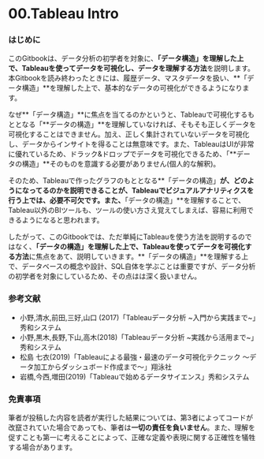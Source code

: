 # 00.Tableau Intro

### はじめに

このGitbookは、データ分析の初学者を対象に、**「データ構造」を理解した上で、Tableauを使ってデータを可視化し、データを理解する方法**を説明します。本Gitbookを読み終わったときには、履歴データ、マスタデータを扱い、**「データ構造」**を理解した上で、基本的なデータの可視化ができるようになります。

なぜ**「データ構造」**に焦点を当てるのかというと、Tableauで可視化するもととなる「**データの構造」**を理解していなければ、そもそも正しくデータを可視化することはできません。加え、正しく集計されていないデータを可視化し、データからインサイトを得ることは無意味です。また、TableauはUIが非常に優れているため、ドラック&ドロップでデータを可視化できるため、「**データの構造」**そのものを意識する必要がありません\(個人的な解釈\)。

そのため、Tableauで作ったグラフのもととなる**「データの構造」**が、どのようになってるのかを説明できることが、Tableauでビジュアルアナリティクスを行う上では、必要不可欠です。また、**「データの構造」**を理解することで、Tableau以外のBIツールも、ツールの使い方さえ覚えてしまえば、容易に利用できるようになると思われます。

したがって、このGitbookでは、ただ単純にTableauを使う方法を説明するのではなく、**「データの構造」を理解した上で、Tableauを使ってデータを可視化する方法**に焦点をあて、説明していきます。**「データの構造」**を理解する上で、データベースの概念や設計、SQL自体を学ぶことは重要ですが、データ分析の初学者を対象にしているため、その点はは深く扱いません。

### 参考文献

* 小野,清水,前田,三好,山口 \(2017\)「Tableauデータ分析 ~入門から実践まで~」秀和システム
* 小野,黒木,長野,下山,高木\(2018\)「Tableauデータ分析 ~実践から活用まで~」秀和システム
* 松島 七衣\(2019\)「Tableauによる最強・最速のデータ可視化テクニック ～データ加工からダッシュボード作成まで～」翔泳社
* 岩橋,今西,増田\(2019\)「Tableauで始めるデータサイエンス」秀和システム

### 免責事項

筆者が投稿した内容を読者が実行した結果については、第3者によってコードが改竄されていた場合であっても、筆者は**一切の責任を負いません**。また、理解を促すことも第一に考えることによって、正確な定義や表現に関する正確性を犠牲する場合があります。

